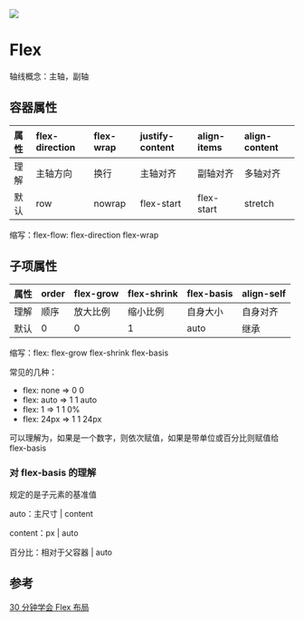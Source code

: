 ![](http://ww1.sinaimg.cn/large/a75caef7gy1frc2u8ymlsj20fn0993z4.jpg)

# Flex

轴线概念：主轴，副轴

## 容器属性

| 属性 | flex-direction | flex-wrap | justify-content | align-items | align-content |
| :--- | :------------- | :----- | :----- | :----- | :----- |
| 理解 | 主轴方向 | 换行 | 主轴对齐 | 副轴对齐 | 多轴对齐 |
| 默认 | row | nowrap | flex-start | flex-start | stretch |

缩写：flex-flow: flex-direction flex-wrap

<flex-container />

## 子项属性

| 属性 | order | flex-grow | flex-shrink | flex-basis | align-self |
| :--- | :------------- | :----- | :----- | :----- | :----- |
| 理解 | 顺序 | 放大比例 | 缩小比例 | 自身大小 | 自身对齐 |
| 默认 | 0 | 0 | 1 | auto | 继承 |

缩写：flex: flex-grow flex-shrink flex-basis

常见的几种：
- flex: none => 0 0 
- flex: auto => 1 1 auto
- flex: 1 => 1 1 0%
- flex: 24px => 1 1 24px

可以理解为，如果是一个数字，则依次赋值，如果是带单位或百分比则赋值给 flex-basis

### 对 flex-basis 的理解

规定的是子元素的基准值

auto：主尺寸 | content

content：px | auto

百分比：相对于父容器 | auto

<flex-item />

## 参考

[30 分钟学会 Flex 布局](https://zhuanlan.zhihu.com/p/25303493)
